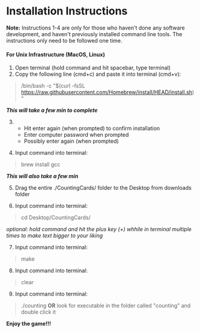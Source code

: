 # Installation Instructions

**Note:** 
Instructions 1-4 are only for those who haven't done any software development, and haven't previously installed command line tools. The instructions only need to be followed one time. 

#### For Unix Infrastructure (MacOS, Linux)

1. Open terminal (hold command and hit spacebar, type terminal)
2. Copy the following line (cmd+c) and paste it into terminal (cmd+v):
> /bin/bash -c "$(curl -fsSL https://raw.githubusercontent.com/Homebrew/install/HEAD/install.sh)"

***This will take a few min to complete***

3. - Hit enter again (when prompted) to confirm installation
   - Enter computer password when prompted
   - Possibly enter again (when prompted)

4. Input command into terminal:
> brew install gcc

***This will also take a few min***

5. Drag the entire ./CountingCards/ folder to the Desktop from downloads folder

6. Input command into terminal:
> cd Desktop/CountingCards/

*optional: hold command and hit the plus key (+) whhile in terminal multiple times to make text bigger to your liking*

7. Input command into terminal: 
> make

8. Input command into terminal:
> clear

9. Input command into terminal:
> ./counting
**OR**
look for executable in the folder called "counting" and double click it

**Enjoy the game!!!**